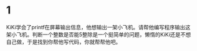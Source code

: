 # 1
KiKi学会了printf在屏幕输出信息，他想输出一架小飞机。请帮他编写程序输出这架小飞机。判断一个整数是否能5整除是一个挺简单的问题，懒惰的KiKi还是不想自己做，于是找到你帮他写代码，你就帮帮他吧。
